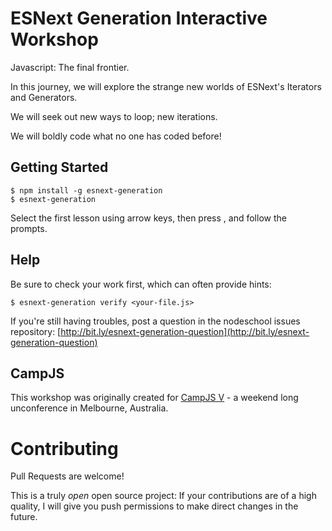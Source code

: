 # ESNext Generation Interactive Workshop

Javascript: The final frontier.

In this journey, we will explore the strange new worlds of ESNext's Iterators
and Generators.

We will seek out new ways to loop; new iterations.

We will boldly code what no one has coded before!

## Getting Started

```
$ npm install -g esnext-generation
$ esnext-generation
```

Select the first lesson using arrow keys, then press <enter>, and follow the
prompts.

## Help

Be sure to check your work first, which can often provide hints:

```
$ esnext-generation verify <your-file.js>
```

If you're still having troubles, post a question in the nodeschool issues
repository:
[http://bit.ly/esnext-generation-question](http://bit.ly/esnext-generation-question)

## CampJS

This workshop was originally created for [CampJS V](http://v.campjs.com) - a
weekend long unconference in Melbourne, Australia.

# Contributing

Pull Requests are welcome!

This is a truly _open_ open source project: If your contributions are of a high
quality, I will give you push permissions to make direct changes in the future.
